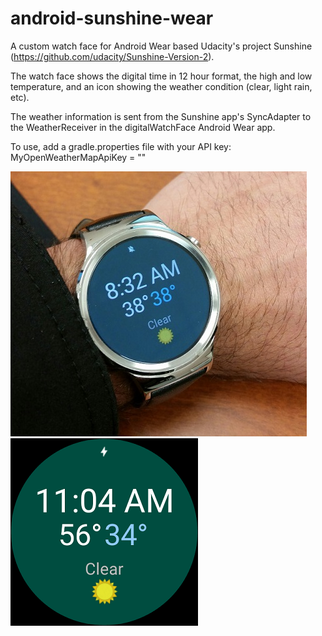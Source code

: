 # android-sunshine-wear
A custom watch face for Android Wear based Udacity's project Sunshine (https://github.com/udacity/Sunshine-Version-2). 

The watch face shows the digital time in 12 hour format, the high and low temperature, and an icon showing the weather condition (clear, light rain, etc). 

The weather information is sent from the Sunshine app's SyncAdapter to the WeatherReceiver in the digitalWatchFace Android Wear app.

To use, add a gradle.properties file with your API key:
MyOpenWeatherMapApiKey = ""

![ScreenShot](https://github.com/throwrocks/android-project-images/blob/master/sunshine-watch-face/huawei-watch.jpg)
![ScreenShot](https://github.com/throwrocks/android-project-images/blob/master/sunshine-watch-face/watch-face.png)
